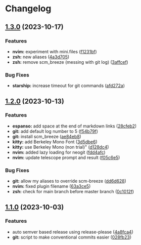 # Changelog

## [1.3.0](https://github.com/siddhantac/dotfiles/compare/v1.2.0...v1.3.0) (2023-10-17)


### Features

* **nvim:** experiment with mini.files ([f1231bf](https://github.com/siddhantac/dotfiles/commit/f1231bf3183ab3ef50d93877c56444d570363d25))
* **zsh:** new aliases ([4a3d705](https://github.com/siddhantac/dotfiles/commit/4a3d70507e27299fa13dabb148af6244dc445914))
* **zsh:** remove scm_breeze (messing with git log) ([3affcef](https://github.com/siddhantac/dotfiles/commit/3affcef0204d478d9f9960255c2a1c0112bd045d))


### Bug Fixes

* **starship:** increase timeout for git commands ([afd272a](https://github.com/siddhantac/dotfiles/commit/afd272a5d30815bc96a3917eb84cf66338d621a0))

## [1.2.0](https://github.com/siddhantac/dotfiles/compare/v1.1.0...v1.2.0) (2023-10-13)


### Features

* **espanso:** add space at the end of markdown links ([28cfeb2](https://github.com/siddhantac/dotfiles/commit/28cfeb2cddbab4fc679fc6738a943ad52ee8fd71))
* **git:** add default log number to 5 ([f54b79f](https://github.com/siddhantac/dotfiles/commit/f54b79f2f4eb77d4a62b800bafd900a3926fbe31))
* **git:** install scm_breeze ([ae84eb8](https://github.com/siddhantac/dotfiles/commit/ae84eb8e8bd1e69c029423b15be9b5c495260fcb))
* **kitty:** add Berkeley Mono Font ([3d5dbe6](https://github.com/siddhantac/dotfiles/commit/3d5dbe6ffded880f4432120a8a93c5b93fdff9e1))
* **kitty:** use Berkeley Mono (non trial)" ([d128dc4](https://github.com/siddhantac/dotfiles/commit/d128dc4dd847a0028c1e249335f3227ab0ad56e2))
* **nvim:** added lazy loading for neogit ([fdd4afc](https://github.com/siddhantac/dotfiles/commit/fdd4afc33ba7659643faddff6b4dc05f4508cc9d))
* **nvim:** update telescope prompt and result ([f05c6e5](https://github.com/siddhantac/dotfiles/commit/f05c6e533c477a08b7a8dd2005c2195ad3b51011))


### Bug Fixes

* **git:** allow my aliases to override scm-breeze ([dd6d628](https://github.com/siddhantac/dotfiles/commit/dd6d6282872360352f1d4b2abc3537eeeadf9d3f))
* **nvim:** fixed plugin filename ([63a3ce5](https://github.com/siddhantac/dotfiles/commit/63a3ce50fa55596cc86da234b76aa5950a962452))
* **zsh:** check for main branch before master branch ([0c1012f](https://github.com/siddhantac/dotfiles/commit/0c1012fa77fc09698427fb5f4eb8d4379f98b8f3))

## [1.1.0](https://github.com/siddhantac/dotfiles/compare/v1.0.0...v1.1.0) (2023-10-03)


### Features

* auto semver based release using release-please ([4a8fca4](https://github.com/siddhantac/dotfiles/commit/4a8fca46be28f60b84b727c2a37ca7097b9354d6))
* **git:** script to make conventional commits easier ([028fb23](https://github.com/siddhantac/dotfiles/commit/028fb236ed9fdbbd6fe1c28b9d2163ec790b666d))
